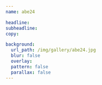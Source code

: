 ```yaml
---
name: abe24

headline:
subheadline:
copy:

background:
  url_path: /img/gallery/abe24.jpg
  blur: false
  overlay:
  pattern: false
  parallax: false
---
```


